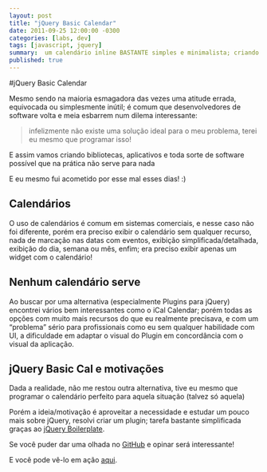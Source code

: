 ```yaml
---
layout: post 
title: "jQuery Basic Calendar"
date: 2011-09-25 12:00:00 -0300
categories: [labs, dev]
tags: [javascript, jquery]
summary:  um calendário inline BASTANTE simples e minimalista; criando para fins de estudos com ajuda do jQuery Boilerplate.
published: true
---
```


#jQuery Basic Calendar

Mesmo sendo na maioria esmagadora das vezes uma atitude errada, equivocada ou simplesmente inútil; é comum que desenvolvedores de software volta e meia esbarrem num dilema interessante:

> infelizmente não existe uma solução ideal para o meu problema, terei eu mesmo que programar isso!

E assim vamos criando bibliotecas, aplicativos e toda sorte de software possível que na prática não serve para nada 

E eu mesmo fui acometido por esse mal esses dias! :)

## Calendários

O uso de calendários é comum em sistemas comerciais, e nesse caso não foi diferente, porém era preciso exibir o calendário sem qualquer recurso, nada de marcação nas datas com eventos, exibição simplificada/detalhada, exibição do dia, semana ou mês, enfim; era preciso exibir apenas  um widget com o calendário!

## Nenhum calendário serve

Ao buscar por uma alternativa (especialmente Plugins para jQuery)  encontrei vários bem interessantes como o iCal Calendar; porém todas as opções com muito mais recursos do que eu realmente precisava, e com um “problema” sério para profissionais como eu sem qualquer habilidade com UI, a dificuldade em adaptar o visual do Plugin em concordância com o visual da aplicação.

## jQuery Basic Cal e motivações

Dada a realidade, não me restou outra alternativa, tive eu mesmo que programar o calendário perfeito para aquela situação (talvez só aquela) 

Porém a ideia/motivação é aproveitar a necessidade e estudar um pouco mais sobre jQuery, resolvi criar um plugin; tarefa bastante simplificada graças ao [jQuery Boilerplate](http://jqueryboilerplate.com/).

Se você puder dar uma olhada no [GitHub](https://github.com/rodrigobraga/jQuery-Basic-Calendar) e opinar será interessante!

E você pode vê-lo em ação [aqui](/labs/jquery-basic-calendar).
